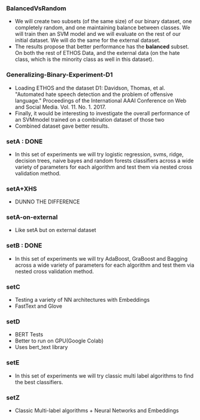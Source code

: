 ### BalancedVsRandom 
- We will create two subsets (of the same size) of our binary dataset, one completely random, and one maintaining balance between classes. We will train then an SVM model and we will evaluate on the rest of our initial dataset. We will do the same for the external dataset.
- The results propose that better performance has the **balanced** subset. On both the rest of ETHOS Data, and the external data (on the hate class, which is the minority class as well in this dataset). 

### Generalizing-Binary-Experiment-D1
- Loading ETHOS and the dataset D1: Davidson, Thomas, et al. "Automated hate speech detection and the problem of offensive language." Proceedings of the International AAAI Conference on Web and Social Media. Vol. 11. No. 1. 2017.
- Finally, it would be interesting to investigate the overall performance of an SVMmodel trained on a combination dataset of those two
- Combined dataset gave better results.

### setA : DONE
- In this set of experiments we will try logistic regression, svms, ridge, decision trees, naive bayes and random forests classifiers across a wide variety of parameters for each algorithm and test them via nested cross validation method.

### setA+XHS
- DUNNO THE DIFFERENCE

### setA-on-external
- Like setA but on external dataset

### setB : DONE
- In this set of experiments we will try AdaBoost, GraBoost and Bagging across a wide variety of parameters for each algorithm and test them via nested cross validation method.
     

### setC
- Testing a variety of NN architectures with Embeddings
- FastText and Glove

### setD
- BERT Tests
- Better to run on GPU(Google Colab)
- Uses bert_text library

### setE
- In this set of experiments we will try classic multi label algorithms to find the best classifiers.


### setZ
- Classic Multi-label algorithms + Neural Networks and Embeddings